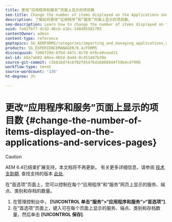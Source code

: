 ```yaml
---
title: 更改“应用程序和服务”页面上显示的项目数
seo-title: Change the number of items displayed on the Applications and Services pages
description: 了解如何更改“应用程序”和“服务”页面上显示的项目数。
seo-description: Learn how to change the number of items displayed on the Applications and Services pages.
uuid: fa42fbf7-dcd2-46cb-a16c-148d05581705
contentOwner: admin
content-type: reference
geptopics: SG_AEMFORMS/categories/importing_and_managing_applications_and_archives
products: SG_EXPERIENCEMANAGER/6.4/FORMS
discoiquuid: 7d06f20d-0fbd-447c-8c78-bf6ce0ceed31
exl-id: b0a7ab02-04ea-4b5d-8ad4-0c451d47b39e
source-git-commit: c5b816d74c6f02f85476d16868844f39b4c47996
workflow-type: tm+mt
source-wordcount: '135'
ht-degree: 3%

---
```


# 更改“应用程序和服务”页面上显示的项目数 {#change-the-number-of-items-displayed-on-the-applications-and-services-pages}

>[!CAUTION]
>
>AEM 6.4已结束扩展支持，本文档将不再更新。 有关更多详细信息，请参阅 [技术支助期](https://helpx.adobe.com/cn/support/programs/eol-matrix.html). 查找支持的版本 [此处](https://experienceleague.adobe.com/docs/).

在“首选项”页面上，您可以控制在每个“应用程序”和“服务”网页上显示的服务、端点、类别和存档的数量。

1. 在管理控制台中， **[!UICONTROL 单击“服务”>“应用程序和服务”>“首选项”]**.
1. 在“首选项”页面上，键入可在每个页面上显示的服务、端点、类别和存档数量，然后单击 **[!UICONTROL 保存]**.
